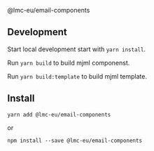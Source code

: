  @lmc-eu/email-components

## Development

Start local development start with `yarn install`. 

Run `yarn build` to build mjml componenst. 

Run `yarn build:template` to build mjml template.


## Install

```shell
yarn add @lmc-eu/email-components
```

or

```shell
npm install --save @lmc-eu/email-components
```
